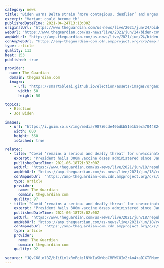 ```yaml
---
category: news
title: "Biden warns Delta strain ‘more contagious, deadlier’ and urges unvaccinated to get shots – live"
excerpt: "Variant could become th"
publishedDateTime: 2021-06-24T13:13:00Z
originalUrl: "https://www.theguardian.com/us-news/live/2021/jun/24/biden-covid-delta-variant-infrastructure-deal-us-politics-live"
webUrl: "https://www.theguardian.com/us-news/live/2021/jun/24/biden-covid-delta-variant-infrastructure-deal-us-politics-live"
ampWebUrl: "https://amp.theguardian.com/us-news/live/2021/jun/24/biden-covid-delta-variant-infrastructure-deal-us-politics-live"
cdnAmpWebUrl: "https://amp-theguardian-com.cdn.ampproject.org/c/s/amp.theguardian.com/us-news/live/2021/jun/24/biden-covid-delta-variant-infrastructure-deal-us-politics-live"
type: article
quality: 113
heat: 153
published: true

provider:
  name: The Guardian
  domain: theguardian.com
  images:
    - url: "https://smartableai.github.io/election/assets/images/organizations/theguardian.com-50x50.jpg"
      width: 50
      height: 50

topics:
  - Election
  - Joe Biden

images:
  - url: "https://i.guim.co.uk/img/media/98756cde40bdbb51e1b5eca70448241470ae34b7/0_66_6000_3600/master/6000.jpg?width=300&quality=45&auto=format&fit=max&dpr=2&s=404995cbb3c6bceadd2d8d819f42ba7f"
    width: 600
    height: 360
    isCached: true

related:
  - title: "Covid ‘remains a serious and deadly threat’ for unvaccinated people, Biden says – live"
    excerpt: "President hails 300m vaccine doses administered since January – follow all the day’s politics news live"
    publishedDateTime: 2021-06-18T21:32:00Z
    webUrl: "https://www.theguardian.com/us-news/live/2021/jun/18/republicans-voting-rights-democrats-manchin-us-politics-live?page=with:block-60ccfa568f08f352987562eb"
    ampWebUrl: "https://amp.theguardian.com/us-news/live/2021/jun/18/republicans-voting-rights-democrats-manchin-us-politics-live"
    cdnAmpWebUrl: "https://amp-theguardian-com.cdn.ampproject.org/c/s/amp.theguardian.com/us-news/live/2021/jun/18/republicans-voting-rights-democrats-manchin-us-politics-live"
    type: article
    provider:
      name: The Guardian
      domain: theguardian.com
    quality: 97
  - title: "Covid ‘remains a serious and deadly threat’ for unvaccinated people, Biden says – as it happened"
    excerpt: "President hails 300m vaccine doses administered since January – follow all the day’s politics news live"
    publishedDateTime: 2021-06-18T23:02:00Z
    webUrl: "https://www.theguardian.com/us-news/live/2021/jun/18/republicans-voting-rights-democrats-manchin-us-politics-live"
    ampWebUrl: "https://amp.theguardian.com/us-news/live/2021/jun/18/republicans-voting-rights-democrats-manchin-us-politics-live"
    cdnAmpWebUrl: "https://amp-theguardian-com.cdn.ampproject.org/c/s/amp.theguardian.com/us-news/live/2021/jun/18/republicans-voting-rights-democrats-manchin-us-politics-live"
    type: article
    provider:
      name: The Guardian
      domain: theguardian.com
    quality: 92

secured: "JQvC681olBZ/bIiKLmlxRmPgkzlNYKIaSWvboCMPWCUIv2rAo4+aDCXTFMumyq9/wDQrUF+n4JQif3PdugsQpKt6GJeF3I787IDklCh4usb46GvfaY67i9KTqBUDsQbH/UR1HoQneFsZM4sUaUNO3SXjh+oyoHyxDXtqAuARws1FKmIAbtjpqWlzVpu0ofutyOUUIpGwiv6k3dd+Hv1rHTvlojVO3jScR2XhnhkDr56S9/rGGP5rxxa+OUBAlKExk72HLad68YmPY4zUX7uo2CTZI76cnNs7lnQU+ZRnUGHifgz9OA0u6U6q3VdfQB25Ab/FFtOZnUU2qP7xT/3pdvT4C7fqoVl8jHQ9zHnv4Fg=;uBfm3Mj9ddpDmtvxqAf0JA=="
---
```


